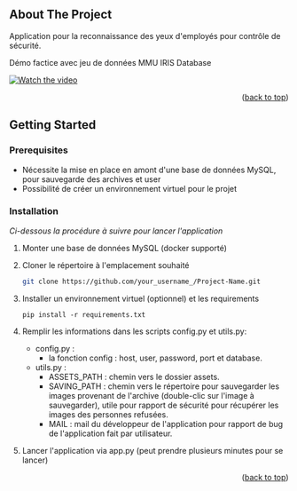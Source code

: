 <a name="readme-top"></a>

<!-- ABOUT THE PROJECT -->

## About The Project

Application pour la reconnaissance des yeux d'employés pour contrôle de sécurité.

Démo factice avec jeu de données MMU IRIS Database

[![Watch the video](https://drive.google.com/file/d/1_g1vcZ860ijE3V2P7bsb5DyxWyiFjKuE/view?usp=sharing)]([https://youtu.be/vt5fpE0bzSY](https://drive.google.com/file/d/1tdMh40xKPWvn9w6cJblMWNXi0sa4TU9a/view?usp=sharing))

<p align="right">(<a href="#readme-top">back to top</a>)</p>

<!-- GETTING STARTED -->

## Getting Started

### Prerequisites

- Nécessite la mise en place en amont d'une base de données MySQL, pour sauvegarde des archives et user
- Possibilité de créer un environnement virtuel pour le projet

### Installation

_Ci-dessous la procédure à suivre pour lancer l'application_

1. Monter une base de données MySQL (docker supporté)
2. Cloner le répertoire à l'emplacement souhaité
   ```sh
   git clone https://github.com/your_username_/Project-Name.git
   ```
3. Installer un environnement virtuel (optionnel) et les requirements

   ```
   pip install -r requirements.txt
   ```

4. Remplir les informations dans les scripts config.py et utils.py:

   - config.py :
     - la fonction config : host, user, password, port et database.
   - utils.py :
     - ASSETS_PATH : chemin vers le dossier assets.
     - SAVING_PATH : chemin vers le répertoire pour sauvegarder les images provenant de l'archive (double-clic sur l'image à sauvegarder), utile pour rapport de sécurité pour récupérer les images des personnes refusées.
     - MAIL : mail du développeur de l'application pour rapport de bug de l'application fait par utilisateur.

5. Lancer l'application via app.py (peut prendre plusieurs minutes pour se lancer)

<p align="right">(<a href="#readme-top">back to top</a>)</p>
